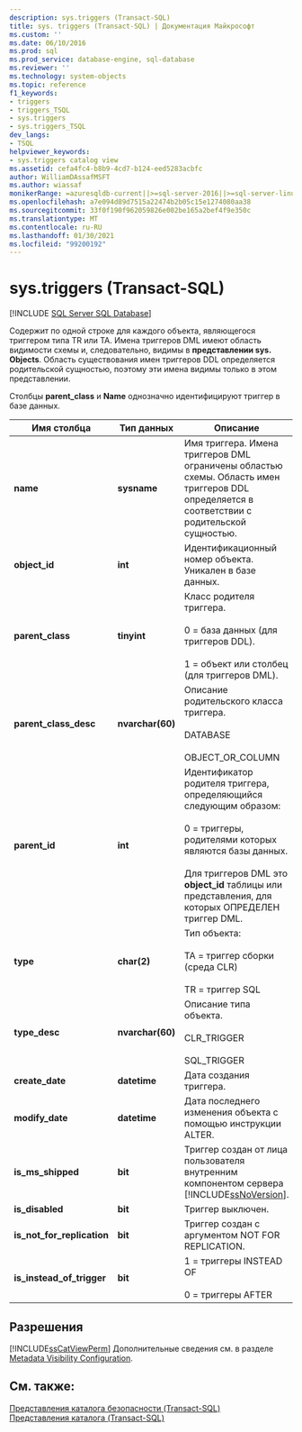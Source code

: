 ```yaml
---
description: sys.triggers (Transact-SQL)
title: sys. triggers (Transact-SQL) | Документация Майкрософт
ms.custom: ''
ms.date: 06/10/2016
ms.prod: sql
ms.prod_service: database-engine, sql-database
ms.reviewer: ''
ms.technology: system-objects
ms.topic: reference
f1_keywords:
- triggers
- triggers_TSQL
- sys.triggers
- sys.triggers_TSQL
dev_langs:
- TSQL
helpviewer_keywords:
- sys.triggers catalog view
ms.assetid: cefa4fc4-b8b9-4cd7-b124-eed5283acbfc
author: WilliamDAssafMSFT
ms.author: wiassaf
monikerRange: =azuresqldb-current||>=sql-server-2016||>=sql-server-linux-2017||=azuresqldb-mi-current
ms.openlocfilehash: a7e094d89d7515a22474b2b05c15e1274080aa38
ms.sourcegitcommit: 33f0f190f962059826e002be165a2bef4f9e350c
ms.translationtype: MT
ms.contentlocale: ru-RU
ms.lasthandoff: 01/30/2021
ms.locfileid: "99200192"
---
```

# <a name="systriggers-transact-sql"></a>sys.triggers (Transact-SQL)
[!INCLUDE [SQL Server SQL Database](../../includes/applies-to-version/sql-asdb.md)]

  Содержит по одной строке для каждого объекта, являющегося триггером типа TR или TA. Имена триггеров DML имеют область видимости схемы и, следовательно, видимы в **представлении sys. Objects**. Область существования имен триггеров DDL определяется родительской сущностью, поэтому эти имена видимы только в этом представлении.  
  
 Столбцы **parent_class** и **Name** однозначно идентифицируют триггер в базе данных.  
  
|Имя столбца|Тип данных|Описание|  
|-----------------|---------------|-----------------|  
|**name**|**sysname**|Имя триггера. Имена триггеров DML ограничены областью схемы. Область имен триггеров DDL определяется в соответствии с родительской сущностью.|  
|**object_id**|**int**|Идентификационный номер объекта. Уникален в базе данных.|  
|**parent_class**|**tinyint**|Класс родителя триггера.<br /><br /> 0 = база данных (для триггеров DDL).<br /><br /> 1 = объект или столбец (для триггеров DML).|  
|**parent_class_desc**|**nvarchar(60)**|Описание родительского класса триггера.<br /><br /> DATABASE<br /><br /> OBJECT_OR_COLUMN|  
|**parent_id**|**int**|Идентификатор родителя триггера, определяющийся следующим образом:<br /><br /> 0 = триггеры, родителями которых являются базы данных.<br /><br /> Для триггеров DML это **object_id** таблицы или представления, для которых ОПРЕДЕЛЕН триггер DML.|  
|**type**|**char(2)**|Тип объекта:<br /><br /> TA = триггер сборки (среда CLR)<br /><br /> TR = триггер SQL|  
|**type_desc**|**nvarchar(60)**|Описание типа объекта.<br /><br /> CLR_TRIGGER<br /><br /> SQL_TRIGGER|  
|**create_date**|**datetime**|Дата создания триггера.|  
|**modify_date**|**datetime**|Дата последнего изменения объекта с помощью инструкции ALTER.|  
|**is_ms_shipped**|**bit**|Триггер создан от лица пользователя внутренним компонентом сервера [!INCLUDE[ssNoVersion](../../includes/ssnoversion-md.md)].|  
|**is_disabled**|**bit**|Триггер выключен.|  
|**is_not_for_replication**|**bit**|Триггер создан с аргументом NOT FOR REPLICATION.|  
|**is_instead_of_trigger**|**bit**|1 = триггеры INSTEAD OF<br /><br /> 0 = триггеры AFTER|  
  
## <a name="permissions"></a>Разрешения  
 [!INCLUDE[ssCatViewPerm](../../includes/sscatviewperm-md.md)] Дополнительные сведения см. в разделе [Metadata Visibility Configuration](../../relational-databases/security/metadata-visibility-configuration.md).  
  
## <a name="see-also"></a>См. также:  
 [Представления каталога безопасности (Transact-SQL)](../../relational-databases/system-catalog-views/security-catalog-views-transact-sql.md)   
 [Представления каталога (Transact-SQL)](../../relational-databases/system-catalog-views/catalog-views-transact-sql.md)  
  
  
